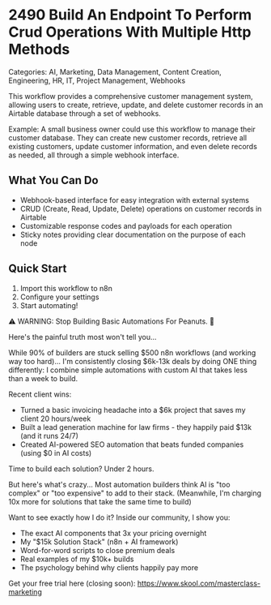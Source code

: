 # 2490 Build An Endpoint To Perform Crud Operations With Multiple Http Methods

Categories: AI, Marketing, Data Management, Content Creation, Engineering, HR, IT, Project Management, Webhooks

This workflow provides a comprehensive customer management system, allowing users to create, retrieve, update, and delete customer records in an Airtable database through a set of webhooks.

Example: A small business owner could use this workflow to manage their customer database. They can create new customer records, retrieve all existing customers, update customer information, and even delete records as needed, all through a simple webhook interface.

## What You Can Do
- Webhook-based interface for easy integration with external systems
- CRUD (Create, Read, Update, Delete) operations on customer records in Airtable
- Customizable response codes and payloads for each operation
- Sticky notes providing clear documentation on the purpose of each node

## Quick Start
1. Import this workflow to n8n
2. Configure your settings
3. Start automating!

⚠️ WARNING: Stop Building Basic Automations For Peanuts. 🚫

Here's the painful truth most won't tell you...

While 90% of builders are stuck selling $500 n8n workflows (and working way too hard)...
I'm consistently closing $6k-13k deals by doing ONE thing differently:
I combine simple automations with custom AI that takes less than a week to build.

Recent client wins:
* Turned a basic invoicing headache into a $6k project that saves my client 20 hours/week
* Built a lead generation machine for law firms - they happily paid $13k (and it runs 24/7)
* Created AI-powered SEO automation that beats funded companies (using $0 in AI costs)

Time to build each solution? Under 2 hours.

But here's what's crazy...
Most automation builders think AI is "too complex" or "too expensive" to add to their stack.
(Meanwhile, I'm charging 10x more for solutions that take the same time to build)

Want to see exactly how I do it?
Inside our community, I show you:
* The exact AI components that 3x your pricing overnight
* My "$15k Solution Stack" (n8n + AI framework)
* Word-for-word scripts to close premium deals
* Real examples of my $10k+ builds
* The psychology behind why clients happily pay more

Get your free trial here (closing soon): https://www.skool.com/masterclass-marketing
